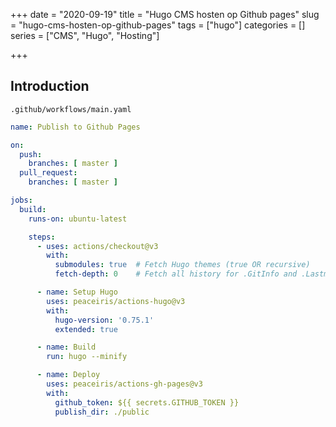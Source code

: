 +++
date = "2020-09-19"
title = "Hugo CMS hosten op Github pages"
slug = "hugo-cms-hosten-op-github-pages" 
tags = ["hugo"]
categories = []
series = ["CMS", "Hugo", "Hosting"]

+++

## Introduction



```shell
.github/workflows/main.yaml
```



```yaml
name: Publish to Github Pages

on:
  push:
    branches: [ master ]
  pull_request:
    branches: [ master ]

jobs:
  build:
    runs-on: ubuntu-latest

    steps:
      - uses: actions/checkout@v3
        with:
          submodules: true  # Fetch Hugo themes (true OR recursive)
          fetch-depth: 0    # Fetch all history for .GitInfo and .Lastmod

      - name: Setup Hugo
        uses: peaceiris/actions-hugo@v3
        with:
          hugo-version: '0.75.1'
          extended: true

      - name: Build
        run: hugo --minify

      - name: Deploy
        uses: peaceiris/actions-gh-pages@v3
        with:
          github_token: ${{ secrets.GITHUB_TOKEN }}
          publish_dir: ./public
```

